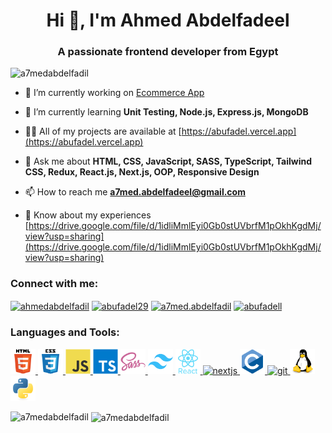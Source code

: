 <h1 align="center">Hi 👋, I'm Ahmed Abdelfadeel</h1>
<h3 align="center">A passionate frontend developer from Egypt</h3>

<p align="left"> <img src="https://komarev.com/ghpvc/?username=a7medabdelfadil&label=Profile%20views&color=0e75b6&style=flat" alt="a7medabdelfadil" /> </p>

- 🔭 I’m currently working on [Ecommerce App](https://github.com/a7medabdelfadil/e-commerce)

- 🌱 I’m currently learning **Unit Testing, Node.js, Express.js, MongoDB**

- 👨‍💻 All of my projects are available at [https://abufadel.vercel.app](https://abufadel.vercel.app)

- 💬 Ask me about **HTML, CSS, JavaScript, SASS, TypeScript, Tailwind CSS, Redux, React.js, Next.js, OOP, Responsive Design**

- 📫 How to reach me **a7med.abdelfadeel@gmail.com**

- 📄 Know about my experiences [https://drive.google.com/file/d/1idliMmlEyi0Gb0stUVbrfM1pOkhKgdMj/view?usp=sharing](https://drive.google.com/file/d/1idliMmlEyi0Gb0stUVbrfM1pOkhKgdMj/view?usp=sharing)

<h3 align="left">Connect with me:</h3>
<p align="left">
<a href="https://linkedin.com/in/ahmedabdelfadil" target="blank"><img align="center" src="https://raw.githubusercontent.com/rahuldkjain/github-profile-readme-generator/master/src/images/icons/Social/linked-in-alt.svg" alt="ahmedabdelfadil" height="30" width="40" /></a>
<a href="https://fb.com/abufadel29" target="blank"><img align="center" src="https://raw.githubusercontent.com/rahuldkjain/github-profile-readme-generator/master/src/images/icons/Social/facebook.svg" alt="abufadel29" height="30" width="40" /></a>
<a href="https://instagram.com/a7med.abdelfadil" target="blank"><img align="center" src="https://raw.githubusercontent.com/rahuldkjain/github-profile-readme-generator/master/src/images/icons/Social/instagram.svg" alt="a7med.abdelfadil" height="30" width="40" /></a>
<a href="https://www.youtube.com/c/abufadell" target="blank"><img align="center" src="https://raw.githubusercontent.com/rahuldkjain/github-profile-readme-generator/master/src/images/icons/Social/youtube.svg" alt="abufadell" height="30" width="40" /></a>
</p>

<h3 align="left">Languages and Tools:</h3>
<p align="left">
  <a href="https://www.w3.org/html/" target="_blank" rel="noreferrer">
    <img src="https://raw.githubusercontent.com/devicons/devicon/master/icons/html5/html5-original-wordmark.svg" alt="html5" width="40" height="40"/>
  </a>
  <a href="https://www.w3schools.com/css/" target="_blank" rel="noreferrer">
    <img src="https://raw.githubusercontent.com/devicons/devicon/master/icons/css3/css3-original-wordmark.svg" alt="css3" width="40" height="40"/>
  </a>
  <a href="https://developer.mozilla.org/en-US/docs/Web/JavaScript" target="_blank" rel="noreferrer">
    <img src="https://raw.githubusercontent.com/devicons/devicon/master/icons/javascript/javascript-original.svg" alt="javascript" width="40" height="40"/>
  </a>
  <a href="https://www.typescriptlang.org/" target="_blank" rel="noreferrer">
    <img src="https://raw.githubusercontent.com/devicons/devicon/master/icons/typescript/typescript-original.svg" alt="typescript" width="40" height="40"/>
  </a>
  <a href="https://sass-lang.com" target="_blank" rel="noreferrer">
    <img src="https://raw.githubusercontent.com/devicons/devicon/master/icons/sass/sass-original.svg" alt="sass" width="40" height="40"/>
  </a>
  <a href="https://tailwindcss.com/" target="_blank" rel="noreferrer">
    <img src="https://raw.githubusercontent.com/devicons/devicon/master/icons/tailwindcss/tailwindcss-plain.svg" alt="tailwind" width="40" height="40"/>
  </a>
  <a href="https://reactjs.org/" target="_blank" rel="noreferrer">
    <img src="https://raw.githubusercontent.com/devicons/devicon/master/icons/react/react-original-wordmark.svg" alt="react" width="40" height="40"/>
  </a>
  <a href="https://nextjs.org/" target="_blank" rel="noreferrer">
    <img src="https://cdn.worldvectorlogo.com/logos/nextjs-2.svg" alt="nextjs" width="40" height="40"/>
  </a>
  <a href="https://www.cprogramming.com/" target="_blank" rel="noreferrer">
    <img src="https://raw.githubusercontent.com/devicons/devicon/master/icons/c/c-original.svg" alt="c" width="40" height="40"/>
  </a>
  <a href="https://git-scm.com/" target="_blank" rel="noreferrer">
    <img src="https://www.vectorlogo.zone/logos/git-scm/git-scm-icon.svg" alt="git" width="40" height="40"/>
  </a>
  <a href="https://www.linux.org/" target="_blank" rel="noreferrer">
    <img src="https://raw.githubusercontent.com/devicons/devicon/master/icons/linux/linux-original.svg" alt="linux" width="40" height="40"/>
  </a>
  <a href="https://www.python.org" target="_blank" rel="noreferrer">
    <img src="https://raw.githubusercontent.com/devicons/devicon/master/icons/python/python-original.svg" alt="python" width="40" height="40"/>
  </a>
</p>

<p><img align="left" src="https://github-readme-stats.vercel.app/api/top-langs?username=a7medabdelfadil&show_icons=true&locale=en&layout=compact" alt="a7medabdelfadil" /></p>

<p>&nbsp;<img align="center" src="https://github-readme-stats.vercel.app/api?username=a7medabdelfadil&show_icons=true&locale=en" alt="a7medabdelfadil" /></p>
